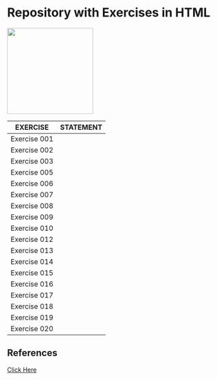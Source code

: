 # Repository with Exercises in HTML

<img src="https://encrypted-tbn0.gstatic.com/images?q=tbn:ANd9GcRdHx6nL5zgHpfBdndw4CopiH2tp1hoOtBNTQ&usqp=CAU" width="200" height="200" />

| EXERCISE | STATEMENT |
|------|---------|
|Exercise 001|[](./Exercise_01/)
|Exercise 002|[](./Exercise_02/)
|Exercise 003|[](./Exercise_03/)
|Exercise 005|[](./Exercise_05/)
|Exercise 006|[](./Exercise_06/)
|Exercise 007|[](./Exercise_07/)
|Exercise 008|[](./Exercise_08/)
|Exercise 009|[](./Exercise_09/)
|Exercise 010|[](./Exercise_10/)
|Exercise 012|[](./Exercise_12/)
|Exercise 013|[](./Exercise_13/)
|Exercise 014|[](./Exercise_14/)
|Exercise 015|[](./Exercise_15/)
|Exercise 016|[](./Exercise_16/)
|Exercise 017|[](./Exercise_17/)
|Exercise 018|[](./Exercise_18/)
|Exercise 019|[](./Exercise_19/)
|Exercise 020|[](./Exercise_20/)

## References
[Click Here](https://paginas.fe.up.pt/~ci07041/scc/trabalhos.html)

